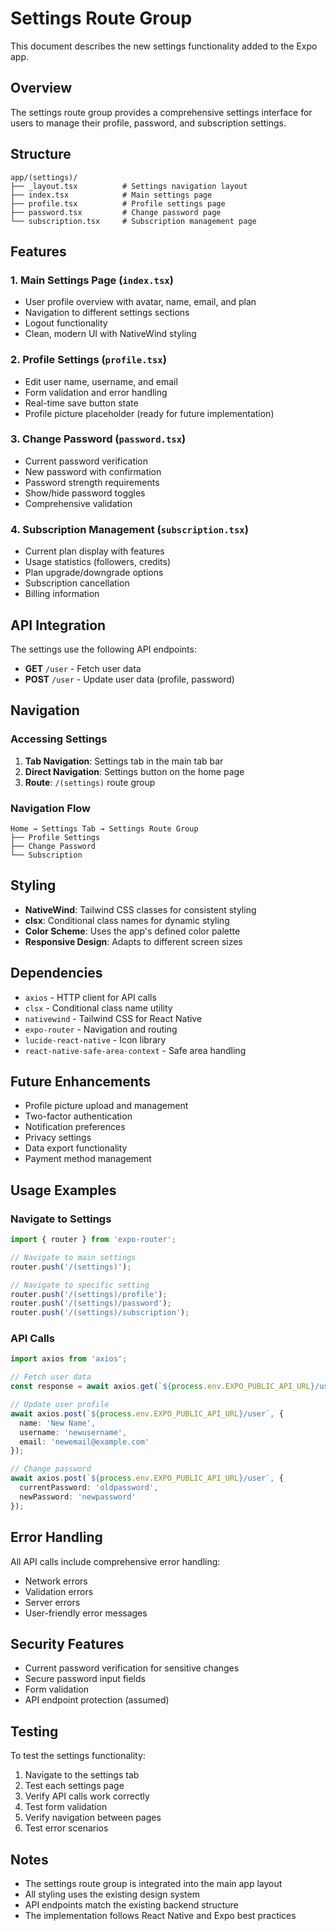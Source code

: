 # Settings Route Group

This document describes the new settings functionality added to the Expo app.

## Overview

The settings route group provides a comprehensive settings interface for users to manage their profile, password, and subscription settings.

## Structure

```
app/(settings)/
├── _layout.tsx          # Settings navigation layout
├── index.tsx            # Main settings page
├── profile.tsx          # Profile settings page
├── password.tsx         # Change password page
└── subscription.tsx     # Subscription management page
```

## Features

### 1. Main Settings Page (`index.tsx`)
- User profile overview with avatar, name, email, and plan
- Navigation to different settings sections
- Logout functionality
- Clean, modern UI with NativeWind styling

### 2. Profile Settings (`profile.tsx`)
- Edit user name, username, and email
- Form validation and error handling
- Real-time save button state
- Profile picture placeholder (ready for future implementation)

### 3. Change Password (`password.tsx`)
- Current password verification
- New password with confirmation
- Password strength requirements
- Show/hide password toggles
- Comprehensive validation

### 4. Subscription Management (`subscription.tsx`)
- Current plan display with features
- Usage statistics (followers, credits)
- Plan upgrade/downgrade options
- Subscription cancellation
- Billing information

## API Integration

The settings use the following API endpoints:

- **GET** `/user` - Fetch user data
- **POST** `/user` - Update user data (profile, password)

## Navigation

### Accessing Settings
1. **Tab Navigation**: Settings tab in the main tab bar
2. **Direct Navigation**: Settings button on the home page
3. **Route**: `/(settings)` route group

### Navigation Flow
```
Home → Settings Tab → Settings Route Group
├── Profile Settings
├── Change Password
└── Subscription
```

## Styling

- **NativeWind**: Tailwind CSS classes for consistent styling
- **clsx**: Conditional class names for dynamic styling
- **Color Scheme**: Uses the app's defined color palette
- **Responsive Design**: Adapts to different screen sizes

## Dependencies

- `axios` - HTTP client for API calls
- `clsx` - Conditional class name utility
- `nativewind` - Tailwind CSS for React Native
- `expo-router` - Navigation and routing
- `lucide-react-native` - Icon library
- `react-native-safe-area-context` - Safe area handling

## Future Enhancements

- Profile picture upload and management
- Two-factor authentication
- Notification preferences
- Privacy settings
- Data export functionality
- Payment method management

## Usage Examples

### Navigate to Settings
```typescript
import { router } from 'expo-router';

// Navigate to main settings
router.push('/(settings)');

// Navigate to specific setting
router.push('/(settings)/profile');
router.push('/(settings)/password');
router.push('/(settings)/subscription');
```

### API Calls
```typescript
import axios from 'axios';

// Fetch user data
const response = await axios.get(`${process.env.EXPO_PUBLIC_API_URL}/user`);

// Update user profile
await axios.post(`${process.env.EXPO_PUBLIC_API_URL}/user`, {
  name: 'New Name',
  username: 'newusername',
  email: 'newemail@example.com'
});

// Change password
await axios.post(`${process.env.EXPO_PUBLIC_API_URL}/user`, {
  currentPassword: 'oldpassword',
  newPassword: 'newpassword'
});
```

## Error Handling

All API calls include comprehensive error handling:
- Network errors
- Validation errors
- Server errors
- User-friendly error messages

## Security Features

- Current password verification for sensitive changes
- Secure password input fields
- Form validation
- API endpoint protection (assumed)

## Testing

To test the settings functionality:

1. Navigate to the settings tab
2. Test each settings page
3. Verify API calls work correctly
4. Test form validation
5. Verify navigation between pages
6. Test error scenarios

## Notes

- The settings route group is integrated into the main app layout
- All styling uses the existing design system
- API endpoints match the existing backend structure
- The implementation follows React Native and Expo best practices
